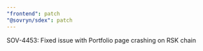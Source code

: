 ```yaml
---
"frontend": patch
"@sovryn/sdex": patch
---
```


SOV-4453: Fixed issue with Portfolio page crashing on RSK chain
